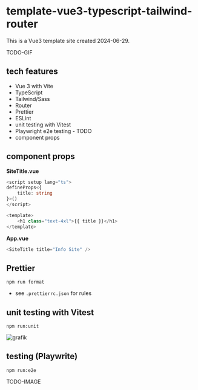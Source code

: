 # template-vue3-typescript-tailwind-router

This is a Vue3 template site created 2024-06-29.

TODO-GIF

## tech features

- Vue 3 with Vite
- TypeScript
- Tailwind/Sass
- Router
- Prettier
- ESLint
- unit testing with Vitest
- Playwright e2e testing - TODO
- component props

## component props

**SiteTitle.vue**

```ts
<script setup lang="ts">
defineProps<{
	title: string
}>()
</script>

<template>
	<h1 class="text-4xl">{{ title }}</h1>
</template>
```

**App.vue**

```ts
<SiteTitle title="Info Site" />
```

## Prettier

```
npm run format
```

- see `.prettierrc.json` for rules

## unit testing with Vitest

```
npm run:unit
```
![grafik](https://github.com/edwardtanguay/vue3-showcase-site/assets/446574/476bc544-eec3-47e8-8533-550f60fdfb04)

## testing (Playwrite)

```
npm run:e2e
```

TODO-IMAGE
